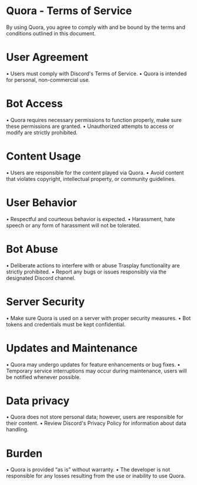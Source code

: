 # Quora - Terms of Service
By using Quora, you agree to comply with and be bound by the terms and conditions outlined in this document.
# User Agreement
• Users must comply with Discord's Terms of Service.
• Quora is intended for personal, non-commercial use.
# Bot Access
• Quora requires necessary permissions to function properly, make sure these permissions are granted.
• Unauthorized attempts to access or modify are strictly prohibited.
# Content Usage
• Users are responsible for the content played via Quora.
• Avoid content that violates copyright, intellectual property, or community guidelines.
# User Behavior
• Respectful and courteous behavior is expected.
• Harassment, hate speech or any form of harassment will not be tolerated.
# Bot Abuse
• Deliberate actions to interfere with or abuse Trasplay functionality are strictly prohibited.
• Report any bugs or issues responsibly via the designated Discord channel.
# Server Security
• Make sure Quora is used on a server with proper security measures.
• Bot tokens and credentials must be kept confidential.
# Updates and Maintenance
• Quora may undergo updates for feature enhancements or bug fixes.
• Temporary service interruptions may occur during maintenance, users will be notified whenever possible.
# Data privacy
• Quora does not store personal data; however, users are responsible for their content.
• Review Discord's Privacy Policy for information about data handling.
# Burden
• Quora is provided “as is” without warranty.
• The developer is not responsible for any losses resulting from the use or inability to use Quora.
